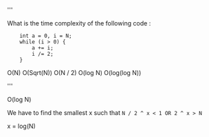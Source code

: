 '''

What is the time complexity of the following code :

```
    int a = 0, i = N;
    while (i > 0) {
        a += i;
        i /= 2;
    }
```

O(N)
O(Sqrt(N))
O(N / 2)
O(log N)
O(log(log N))

'''

O(log N)

We have to find the smallest x such that `N / 2 ^ x < 1 OR 2 ^ x > N`

x = log(N)
